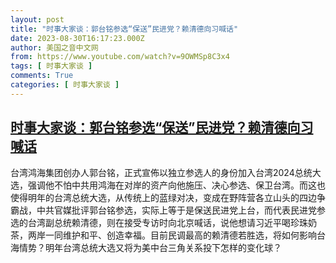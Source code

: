 ```yaml
---
layout: post
title: "时事大家谈：郭台铭参选“保送”民进党？赖清德向习喊话"
date: 2023-08-30T16:17:23.000Z
author: 美国之音中文网
from: https://www.youtube.com/watch?v=9OWMSp8C3x4
tags: [ 时事大家谈 ]
comments: True
categories: [ 时事大家谈 ]
---
```

<!--1693412243000-->
[时事大家谈：郭台铭参选“保送”民进党？赖清德向习喊话](https://www.youtube.com/watch?v=9OWMSp8C3x4)
------

<div>
台湾鸿海集团创办人郭台铭，正式宣佈以独立参选人的身份加入台湾2024总统大选，强调他不怕中共用鸿海在对岸的资产向他施压、决心参选、保卫台湾。而这也使得明年的台湾总统大选，从传统上的蓝绿对决，变成在野阵营各立山头的四边争霸战，中共官媒批评郭台铭参选，实际上等于是保送民进党上台，而代表民进党参选的台湾副总统赖清德，则在接受专访时向北京喊话，说他想请习近平喝珍珠奶茶，两岸一同维护和平、创造幸福。目前民调最高的赖清德若胜选，将如何影响台海情势？明年台湾总统大选又将为美中台三角关系投下怎样的变化球？
</div>
